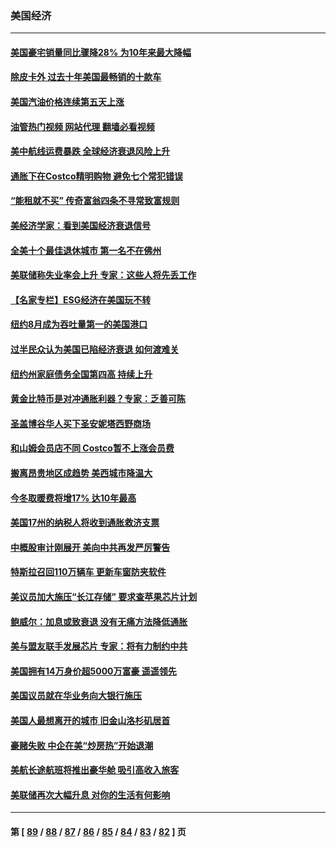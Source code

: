 ### 美国经济
---
#### [美国豪宅销量同比骤降28% 为10年来最大降幅](../../pages/ncid1078158/n13832678.md?09262045) 
#### [除皮卡外 过去十年美国最畅销的十款车](../../pages/ncid1078158/n13817415.md?09262045) 
#### [美国汽油价格连续第五天上涨](../../pages/ncid1078158/n13832514.md?09262045) 
#### [油管热门视频 网站代理 翻墙必看视频](http://209.222.30.114:81/youtube.html?09262045)
#### [美中航线运费暴跌 全球经济衰退风险上升](../../pages/ncid1078158/n13832474.md?09262045) 
#### [通胀下在Costco精明购物 避免七个常犯错误](../../pages/ncid1078158/n13828547.md?09262045) 
#### [“能租就不买” 传奇富翁四条不寻常致富规则](../../pages/ncid1078158/n13830882.md?09262045) 
#### [美经济学家：看到美国经济衰退信号](../../pages/ncid1078158/n13832272.md?09262045) 
#### [全美十个最佳退休城市 第一名不在佛州](../../pages/ncid1078158/n13832070.md?09262045) 
#### [美联储称失业率会上升 专家：这些人将先丢工作](../../pages/ncid1078158/n13832172.md?09262045) 
#### [【名家专栏】ESG经济在美国玩不转](../../pages/ncid1078158/n13831989.md?09262045) 
#### [纽约8月成为吞吐量第一的美国港口](../../pages/ncid1078158/n13832037.md?09262045) 
#### [过半民众认为美国已陷经济衰退 如何渡难关](../../pages/ncid1078158/n13832147.md?09262045) 
#### [纽约州家庭债务全国第四高 持续上升](../../pages/ncid1078158/n13831704.md?09262045) 
#### [黄金比特币是对冲通胀利器？专家：乏善可陈](../../pages/ncid1078158/n13831604.md?09262045) 
#### [圣盖博谷华人买下圣安妮塔西野商场](../../pages/ncid1078158/n13831665.md?09262045) 
#### [和山姆会员店不同 Costco暂不上涨会员费](../../pages/ncid1078158/n13831474.md?09262045) 
#### [搬离昂贵地区成趋势 美西城市降温大](../../pages/ncid1078158/n13831038.md?09262045) 
#### [今冬取暖费将增17% 达10年最高](../../pages/ncid1078158/n13830993.md?09262045) 
#### [美国17州的纳税人将收到通胀救济支票](../../pages/ncid1078158/n13830953.md?09262045) 
#### [中概股审计刚展开 美向中共再发严厉警告](../../pages/ncid1078158/n13830807.md?09262045) 
#### [特斯拉召回110万辆车 更新车窗防夹软件](../../pages/ncid1078158/n13830697.md?09262045) 
#### [美议员加大施压“长江存储” 要求查苹果芯片计划](../../pages/ncid1078158/n13830569.md?09262045) 
#### [鲍威尔：加息或致衰退 没有无痛方法降低通胀](../../pages/ncid1078158/n13830565.md?09262045) 
#### [美与盟友联手发展芯片 专家：将有力制约中共](../../pages/ncid1078158/n13830450.md?09262045) 
#### [美国拥有14万身价超5000万富豪 遥遥领先](../../pages/ncid1078158/n13830515.md?09262045) 
#### [美国议员就在华业务向大银行施压](../../pages/ncid1078158/n13830452.md?09262045) 
#### [美国人最想离开的城市 旧金山洛杉矶居首](../../pages/ncid1078158/n13830091.md?09262045) 
#### [豪赌失败 中企在美“炒房热”开始退潮](../../pages/ncid1078158/n13829886.md?09262045) 
#### [美航长途航班将推出豪华舱 吸引高收入旅客](../../pages/ncid1078158/n13829885.md?09262045) 
#### [美联储再次大幅升息 对你的生活有何影响](../../pages/ncid1078158/n13829901.md?09262045) 

---
#### 第 [ [89](./89.md?09262045) / [88](./88.md?09262045) / [87](./87.md?09262045) / [86](./86.md?09262045) / [85](./85.md?09262045) / [84](./84.md?09262045) / [83](./83.md?09262045) / [82](./82.md?09262045) ] 页
